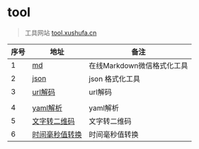# tool

> 工具网站 [tool.xushufa.cn]( https://tool.xushufa.cn )


| 序号   | 地址        |  备注          |
| -----  | ----------- |  ------------- |
| 1      | [md]( https://tool.xushufa.cn/md/docs )                  | 在线Markdown微信格式化工具  |
| 2      | [json]( https://tool.xushufa.cn/json )                   | json 格式化工具             |
| 3      | [url解码]( https://tool.xushufa.cn/url-parse )           | url解码                     |
|        |       |              |
| 4      | [yaml解析]( https://tool.xushufa.cn/yaml-parse )         | yaml解析                    |
| 5      | [文字转二维码]( https://tool.xushufa.cn/words-QRcode )   | 文字转二维码                |
| 6      | [时间毫秒值转换]( https://tool.xushufa.cn/time-format )  | 时间毫秒值转换              |


